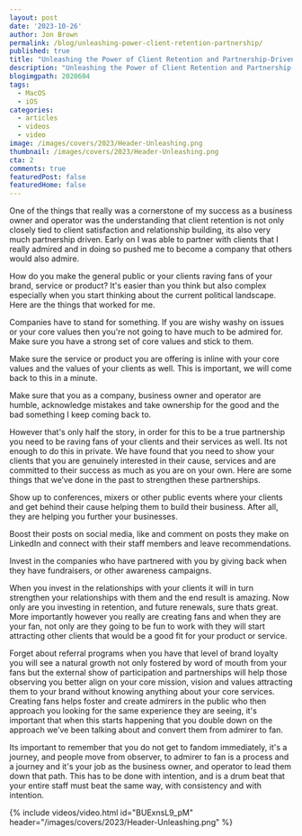 ```yaml
---
layout: post
date: '2023-10-26'
author: Jon Brown
permalink: /blog/unleashing-power-client-retention-partnership/
published: true
title: "Unleashing the Power of Client Retention and Partnership-Driven Success"
description: "Unleashing the Power of Client Retention and Partnership-Driven Success"
blogimgpath: 2020604
tags:
  - MacOS
  - iOS
categories:
  - articles
  - videos
  - video
image: /images/covers/2023/Header-Unleashing.png
thumbnail: /images/covers/2023/Header-Unleashing.png
cta: 2
comments: true
featuredPost: false
featuredHome: false
---
```

One of the things that really was a cornerstone of my success as a business owner and operator was the understanding that client retention is not only closely tied to client satisfaction and relationship building, its also very much partnership driven. Early on I was able to partner with clients that I really admired and in doing so pushed me to become a company that others would also admire. 

How do you make the general public or your clients raving fans of your brand, service or product? It's easier than you think but also complex especially when you start thinking about the current political landscape. Here are the things that worked for me. 

Companies have to stand for something. If you are wishy washy on issues or your core values then you're not going to have much to be admired for. Make sure you have a strong set of core values and stick to them. 

Make sure the service or product you are offering is inline with your core values and the values of your clients as well. This is important, we will come back to this in a minute. 

Make sure that you as a company, business owner and operator are humble, acknowledge mistakes and take ownership for the good and the bad something I keep coming back to. 

However that's only half the story, in order for this to be a true partnership you need to be raving fans of your clients and their services as well. Its not enough to do this in private. We have found that you need to show your clients that you are genuinely interested in their cause, services and are committed to their success as much as you are on your own. Here are some things that we’ve done in the past to strengthen these partnerships. 

Show up to conferences, mixers or other public events where your clients and get behind their cause helping them to build their business. After all, they are helping you further your businesses. 

Boost their posts on social media, like and comment on posts they make on LinkedIn and connect with their staff members and leave recommendations. 

Invest in the companies who have partnered with you by giving back when they have fundraisers, or other awareness campaigns. 

When you invest in the relationships with your clients it will in turn strengthen your relationships with them and the end result is amazing. Now only are you investing in retention, and future renewals, sure thats great. More importantly however you really are creating fans and when they are your fan, not only are they going to be fun to work with they will start attracting other clients that would be a good fit for your product or service. 

Forget about referral programs when you have that level of brand loyalty you will see a natural growth not only fostered by word of mouth from your fans but the external show of participation and partnerships will help those observing you better align on your core mission, vision and values attracting them to your brand without knowing anything about your core services. Creating fans helps foster and create admirers in the public who then approach you looking for the same experience they are seeing, it's important that when this starts happening that you double down on the approach we’ve been talking about and convert them from admirer to fan. 

Its important to remember that you do not get to fandom immediately, it's a journey, and people move from observer, to admirer to fan is a process and a journey and it's your job as the business owner, and operator to lead them down that path. This has to be done with intention, and is a drum beat that your entire staff must beat the same way, with consistency and with intention. 

{% include videos/video.html id="BUExnsL9_pM" header="/images/covers/2023/Header-Unleashing.png" %}